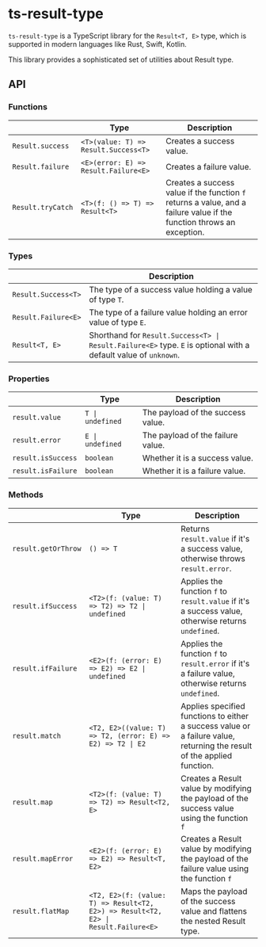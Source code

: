 # ts-result-type
`ts-result-type` is a TypeScript library for the `Result<T, E>` type, which is supported in modern languages like Rust, Swift, Kotlin.  

This library provides a sophisticated set of utilities about Result type.  

## API

### Functions

|                   | Type                                 | Description                                                                                                           |
|-------------------|--------------------------------------|-----------------------------------------------------------------------------------------------------------------------|
| `Result.success`  | `<T>(value: T) => Result.Success<T>` | Creates a success value.                                                                                              |
| `Result.failure`  | `<E>(error: E) => Result.Failure<E>` | Creates a failure value.                                                                                              |
| `Result.tryCatch` | `<T>(f: () => T) => Result<T>`       | Creates a success value if the function `f` returns a value, and a failure value if the function throws an exception. |

### Types

|                     | Description                                                                                                     |
|---------------------|-----------------------------------------------------------------------------------------------------------------|
| `Result.Success<T>` | The type of a success value holding a value of type `T`.                                                        |
| `Result.Failure<E>` | The type of a failure value holding an error value of type `E`.                                                 |
| `Result<T, E>`      | Shorthand for `Result.Success<T> \| Result.Failure<E>` type. `E` is optional with a default value of `unknown`. |

### Properties

|                    | Type             | Description                       |
|--------------------|------------------|-----------------------------------|
| `result.value`     | `T \| undefined` | The payload of the success value. |
| `result.error`     | `E \| undefined` | The payload of the failure value. |
| `result.isSuccess` | `boolean`        | Whether it is a success value.    |
| `result.isFailure` | `boolean`        | Whether it is a failure value.    |

### Methods

|                     | Type                                                                               | Description                                                                                                             |
|---------------------|------------------------------------------------------------------------------------|-------------------------------------------------------------------------------------------------------------------------|
| `result.getOrThrow` | `() => T`                                                                          | Returns `result.value` if it's a success value, otherwise throws `result.error`.                                        |
| `result.ifSuccess`  | `<T2>(f: (value: T) => T2) => T2 \| undefined`                                     | Applies the function `f` to `result.value` if it's a success value, otherwise returns `undefined`.                      |
| `result.ifFailure`  | `<E2>(f: (error: E) => E2) => E2 \| undefined`                                     | Applies the function `f` to `result.error` if it's a failure value, otherwise returns `undefined`.                      |
| `result.match`      | `<T2, E2>((value: T) => T2, (error: E) => E2) => T2 \| E2`                         | Applies specified functions to either a success value or a failure value, returning the result of the applied function. |
| `result.map`        | `<T2>(f: (value: T) => T2) => Result<T2, E>`                                       | Creates a Result value by modifying the payload of the success value using the function `f`                             |
| `result.mapError`   | `<E2>(f: (error: E) => E2) => Result<T, E2>`                                       | Creates a Result value by modifying the payload of the failure value using the function `f`                             |
| `result.flatMap`    | `<T2, E2>(f: (value: T) => Result<T2, E2>) => Result<T2, E2> \| Result.Failure<E>` | Maps the payload of the success value and flattens the nested Result type.                                              |
